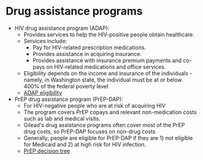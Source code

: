 # Drug assistance programs

* HIV drug assistance program (ADAP):
    - Provides services to help the HIV-positive people obtain healthcare. 
    - Services include: 
        + Pay for HIV-related prescription medications. 
        + Provides assistance in acquiring insurance. 
        + Provides assistance with insurance premium payments and co-pays on HIV-related medications and office services. 
    - Eligibility depends on the income and insurance of the individuals - namely, in Washington state, the individual must be at or below 400% of the federal poverty level
    - [ADAP eligibility](http://adap.directory/washington#field_eligibility)
* PrEP drug assistance program (PrEP-DAP): 
    - For HIV-negative people who are at risk of acquiring HIV
    - The program covers PrEP copays and relevant non-medication costs such as lab and medical visits.
    - Gilead's drug assistance programs often cover most of the PrEP drug costs, so PrEP-DAP focuses on non-drug costs
    - Generally, people are eligible for PrEP-DAP if they are 1) not eligible for Medicaid and 2) at high risk for HIV infection.
    - [PrEP decision tree](https://www.doh.wa.gov/Portals/1/Documents/Pubs/150-082-PayingForPrEPDecisionTree.pdf)

